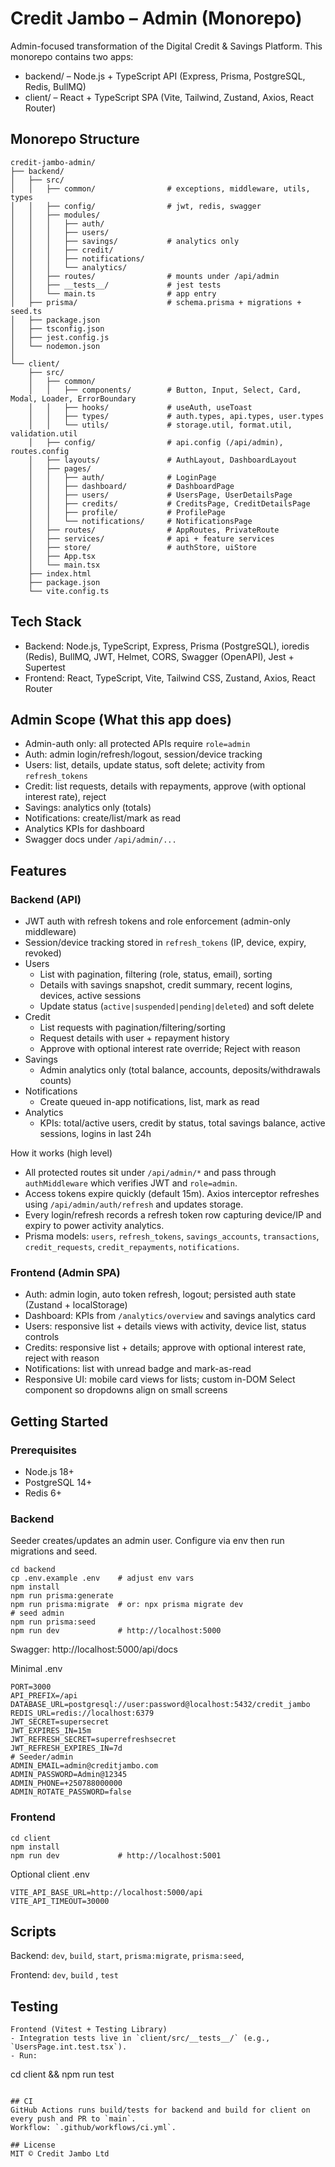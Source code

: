 # Credit Jambo – Admin (Monorepo)

Admin-focused transformation of the Digital Credit & Savings Platform. This monorepo contains two apps:

- backend/ – Node.js + TypeScript API (Express, Prisma, PostgreSQL, Redis, BullMQ)
- client/ – React + TypeScript SPA (Vite, Tailwind, Zustand, Axios, React Router)

## Monorepo Structure

```
credit-jambo-admin/
├── backend/
│   ├── src/
│   │   ├── common/                # exceptions, middleware, utils, types
│   │   ├── config/                # jwt, redis, swagger
│   │   ├── modules/
│   │   │   ├── auth/
│   │   │   ├── users/
│   │   │   ├── savings/           # analytics only
│   │   │   ├── credit/
│   │   │   ├── notifications/
│   │   │   └── analytics/
│   │   ├── routes/                # mounts under /api/admin
│   │   ├── __tests__/             # jest tests
│   │   └── main.ts                # app entry
│   ├── prisma/                    # schema.prisma + migrations + seed.ts
│   ├── package.json
│   ├── tsconfig.json
│   ├── jest.config.js
│   └── nodemon.json
│
└── client/
    ├── src/
    │   ├── common/
    │   │   ├── components/        # Button, Input, Select, Card, Modal, Loader, ErrorBoundary
    │   │   ├── hooks/             # useAuth, useToast
    │   │   ├── types/             # auth.types, api.types, user.types
    │   │   └── utils/             # storage.util, format.util, validation.util
    │   ├── config/                # api.config (/api/admin), routes.config
    │   ├── layouts/               # AuthLayout, DashboardLayout
    │   ├── pages/
    │   │   ├── auth/              # LoginPage
    │   │   ├── dashboard/         # DashboardPage
    │   │   ├── users/             # UsersPage, UserDetailsPage
    │   │   ├── credits/           # CreditsPage, CreditDetailsPage
    │   │   ├── profile/           # ProfilePage
    │   │   └── notifications/     # NotificationsPage
    │   ├── routes/                # AppRoutes, PrivateRoute
    │   ├── services/              # api + feature services
    │   ├── store/                 # authStore, uiStore
    │   ├── App.tsx
    │   └── main.tsx
    ├── index.html
    ├── package.json
    └── vite.config.ts
```

## Tech Stack

- Backend: Node.js, TypeScript, Express, Prisma (PostgreSQL), ioredis (Redis), BullMQ, JWT, Helmet, CORS, Swagger (OpenAPI), Jest + Supertest
- Frontend: React, TypeScript, Vite, Tailwind CSS, Zustand, Axios, React Router

## Admin Scope (What this app does)

- Admin-auth only: all protected APIs require `role=admin`
- Auth: admin login/refresh/logout, session/device tracking
- Users: list, details, update status, soft delete; activity from `refresh_tokens`
- Credit: list requests, details with repayments, approve (with optional interest rate), reject
- Savings: analytics only (totals)
- Notifications: create/list/mark as read
- Analytics KPIs for dashboard
- Swagger docs under `/api/admin/...`

## Features

### Backend (API)
- JWT auth with refresh tokens and role enforcement (admin-only middleware)
- Session/device tracking stored in `refresh_tokens` (IP, device, expiry, revoked)
- Users
  - List with pagination, filtering (role, status, email), sorting
  - Details with savings snapshot, credit summary, recent logins, devices, active sessions
  - Update status (`active|suspended|pending|deleted`) and soft delete
- Credit
  - List requests with pagination/filtering/sorting
  - Request details with user + repayment history
  - Approve with optional interest rate override; Reject with reason
- Savings
  - Admin analytics only (total balance, accounts, deposits/withdrawals counts)
- Notifications
  - Create queued in-app notifications, list, mark as read
- Analytics
  - KPIs: total/active users, credit by status, total savings balance, active sessions, logins in last 24h

How it works (high level)
- All protected routes sit under `/api/admin/*` and pass through `authMiddleware` which verifies JWT and `role=admin`.
- Access tokens expire quickly (default 15m). Axios interceptor refreshes using `/api/admin/auth/refresh` and updates storage.
- Every login/refresh records a refresh token row capturing device/IP and expiry to power activity analytics.
- Prisma models: `users`, `refresh_tokens`, `savings_accounts`, `transactions`, `credit_requests`, `credit_repayments`, `notifications`.

### Frontend (Admin SPA)
- Auth: admin login, auto token refresh, logout; persisted auth state (Zustand + localStorage)
- Dashboard: KPIs from `/analytics/overview` and savings analytics card
- Users: responsive list + details views with activity, device list, status controls
- Credits: responsive list + details; approve with optional interest rate, reject with reason
- Notifications: list with unread badge and mark-as-read
- Responsive UI: mobile card views for lists; custom in-DOM Select component so dropdowns align on small screens

## Getting Started

### Prerequisites
- Node.js 18+
- PostgreSQL 14+
- Redis 6+

### Backend
Seeder creates/updates an admin user. Configure via env then run migrations and seed.
```
cd backend
cp .env.example .env    # adjust env vars
npm install
npm run prisma:generate
npm run prisma:migrate  # or: npx prisma migrate dev
# seed admin
npm run prisma:seed
npm run dev             # http://localhost:5000
```
Swagger: http://localhost:5000/api/docs

Minimal .env
```
PORT=3000
API_PREFIX=/api
DATABASE_URL=postgresql://user:password@localhost:5432/credit_jambo
REDIS_URL=redis://localhost:6379
JWT_SECRET=supersecret
JWT_EXPIRES_IN=15m
JWT_REFRESH_SECRET=superrefreshsecret
JWT_REFRESH_EXPIRES_IN=7d
# Seeder/admin
ADMIN_EMAIL=admin@creditjambo.com
ADMIN_PASSWORD=Admin@12345
ADMIN_PHONE=+250788000000
ADMIN_ROTATE_PASSWORD=false
```

### Frontend
```
cd client
npm install
npm run dev             # http://localhost:5001
```
Optional client .env
```
VITE_API_BASE_URL=http://localhost:5000/api
VITE_API_TIMEOUT=30000
```

## Scripts
Backend: `dev`, `build`, `start`, `prisma:migrate`, `prisma:seed`, 

Frontend: `dev`, `build` , `test`

## Testing

```
Frontend (Vitest + Testing Library)
- Integration tests live in `client/src/__tests__/` (e.g., `UsersPage.int.test.tsx`).
- Run:
```
cd client && npm run test
```

## CI
GitHub Actions runs build/tests for backend and build for client on every push and PR to `main`.
Workflow: `.github/workflows/ci.yml`.

## License
MIT © Credit Jambo Ltd
